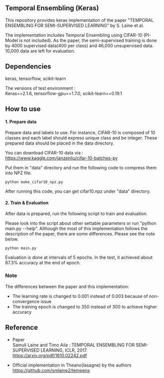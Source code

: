 ## Temporal Ensembling (Keras)

This repository provides keras implementation of the paper "TEMPORAL ENSEMBLING FOR SEMI-SUPERVISED LEARNING" by S. Laine et al.

The implementation includes Temporal Ensembling using CIFAR-10 (PI-Model is not included).
As the paper, the semi-supervised training is done by 4000 supervised data(400 per class) and 46,000 unsupervised data.
10,000 data are left for evaluation.


## Dependencies
keras, tensorflow, scikit-learn

The versions of test environment :  
Keras==2.1.6, tensorflow-gpu==1.7.0, scikit-learn==0.19.1

## How to use

#### 1. Prepare data

Prepare data and labels to use. For instance, CIFAR-10 is composed of 10 classes and each label should express unique class and be integer. These prepared data should be placed in the data directory.

You can download CIFAR-10 data via :  
https://www.kaggle.com/janzenliu/cifar-10-batches-py

Put them in "data" directory and run the following code to compress them into NPZ file.

```
python make_cifar10_npz.py
```

After running this code, you can get cifar10.npz under "data" directory.

#### 2. Train & Evaluation
After data is prepared, run the following script to train and evaluation.

Please look into the script about other settable parameters or run "python main.py --help". Although the most of this implementation follows the description of the paper, there are some differences. Please see the note below.

```
python main.py
```
Evaluation is done at intervals of 5 epochs.
In the test, it achieved about 87.3% accuracy at the end of epoch.

### Note
The differences between the paper and this implementation:
- The learning rate is changed to 0.001 instead of 0.003 because of non-convergence issue
- The training epoch is changed to 350 instead of 300 to achieve higher accuracy


## Reference
* Paper  
 Samuli Laine and Timo Aila : TEMPORAL ENSEMBLING FOR SEMI-SUPERVISED LEARNING, ICLR, 2017.  
 https://arxiv.org/pdf/1610.02242.pdf

* Official implementation in Theano(lasagne) by the authors  
https://github.com/smlaine2/tempens
